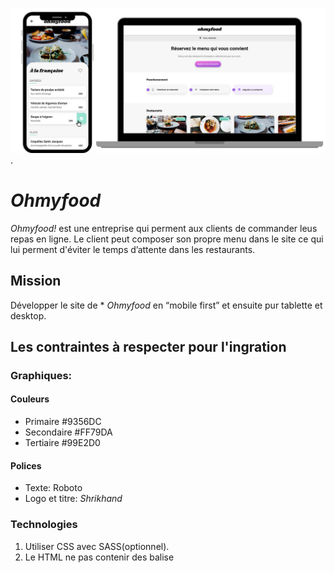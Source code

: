 
![maquette images](../assets/images/img-maquette/maquette-redme.png "Maquette acceuil").

#  _Ohmyfood_
_Ohmyfood!_ est une entreprise qui perment aux clients de commander leus repas en ligne. 
Le client peut composer son propre menu dans le site ce qui lui perment d'éviter le temps d’attente dans les restaurants.


## Mission
 Développer le site de * _Ohmyfood_ en “mobile first” et ensuite pur tablette et desktop. 

	
## Les contraintes à respecter pour l'ingration 

### Graphiques:

#### Couleurs
* Primaire #9356DC
* Secondaire #FF79DA
* Tertiaire #99E2D0
 
#### Polices
* Texte: Roboto
* Logo et titre: _Shrikhand_

### Technologies
1. Utiliser CSS avec SASS(optionnel).
2. Le HTML ne pas contenir des balise <style>.

>Le site doit être accessible sur GitHub et il ne doit pas y'avoir ni du javascript ni des frameworks.

## Les differentes pages

### Accueil
### Menu des restaurants(x4)

## Animations

1. Loader dans la page d'accueil
2. Hover: ramplissage du coeur et Cheapparition du checkbox sur les menus
3. Apparition des menus d'une manière progressive


